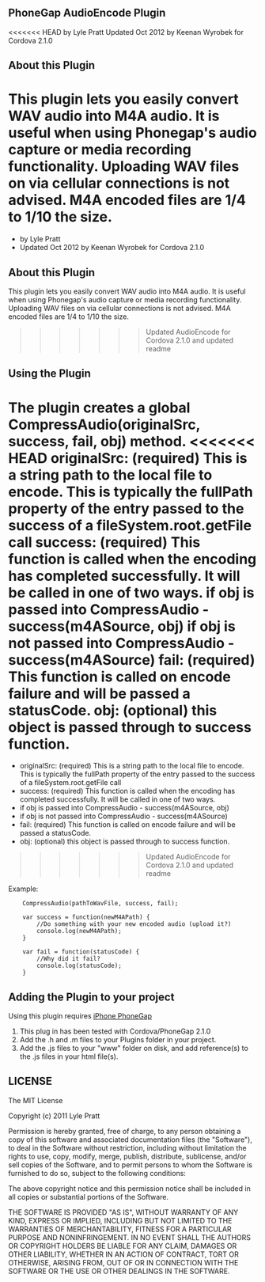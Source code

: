 ## PhoneGap AudioEncode Plugin ##
<<<<<<< HEAD
by Lyle Pratt
Updated Oct 2012 by Keenan Wyrobek for Cordova 2.1.0

## About this Plugin ##

This plugin lets you easily convert WAV audio into M4A audio. It is useful when using Phonegap's audio capture or media recording functionality. Uploading WAV files on via cellular connections is not advised.		M4A encoded files are		1/4 to 1/10 the size.
=======
 * by Lyle Pratt
 * Updated Oct 2012 by Keenan Wyrobek for Cordova 2.1.0

## About this Plugin ##

This plugin lets you easily convert WAV audio into M4A audio. It is useful when using Phonegap's audio capture or media recording functionality. Uploading WAV files on via cellular connections is not advised. M4A encoded files are 1/4 to 1/10 the size.
>>>>>>> Updated AudioEncode for Cordova 2.1.0 and updated readme

## Using the Plugin ##

The plugin creates a global CompressAudio(originalSrc, success, fail, obj) method.
<<<<<<< HEAD
		originalSrc: (required) This is a string path to the local file to encode. This is typically the fullPath property of the entry passed to the success of a fileSystem.root.getFile call
		success: (required) This function is called when the encoding has completed successfully. It will be called in one of two ways.
				if obj is passed into CompressAudio - success(m4ASource, obj)
				if obj is not passed into CompressAudio - success(m4ASource)
		fail: (required) This function is called on encode failure and will be passed a statusCode.
		obj: (optional) this object is passed through to success function.
=======
 * originalSrc: (required) This is a string path to the local file to encode. This is typically the fullPath property of the entry passed to the success of a fileSystem.root.getFile call
 * success: (required) This function is called when the encoding has completed successfully. It will be called in one of two ways.
  * if obj is passed into CompressAudio - success(m4ASource, obj)
  * if obj is not passed into CompressAudio - success(m4ASource)
 * fail: (required) This function is called on encode failure and will be passed a statusCode.
 * obj: (optional) this object is passed through to success function.
>>>>>>> Updated AudioEncode for Cordova 2.1.0 and updated readme

Example:

		CompressAudio(pathToWavFile, success, fail);

		var success = function(newM4APath) {
			//Do something with your new encoded audio (upload it?)
			console.log(newM4APath);
		}

		var fail = function(statusCode) {
			//Why did it fail?
			console.log(statusCode);
		}

## Adding the Plugin to your project ##

Using this plugin requires [iPhone PhoneGap](http://github.com/phonegap/phonegap-iphone)

1. This plug in has been tested with Cordova/PhoneGap 2.1.0
2. Add the .h and .m files to your Plugins folder in your project.
3. Add the .js files to your "www" folder on disk, and add reference(s) to the .js files in your html file(s).

## LICENSE ##

The MIT License

Copyright (c) 2011 Lyle Pratt

Permission is hereby granted, free of charge, to any person obtaining a copy of this software and associated documentation files (the "Software"), to deal in the Software without restriction, including without limitation the rights to use, copy, modify, merge, publish, distribute, sublicense, and/or sell copies of the Software, and to permit persons to whom the Software is furnished to do so, subject to the following conditions:

The above copyright notice and this permission notice shall be included in all copies or substantial portions of the Software.

THE SOFTWARE IS PROVIDED "AS IS", WITHOUT WARRANTY OF ANY KIND, EXPRESS OR IMPLIED, INCLUDING BUT NOT LIMITED TO THE WARRANTIES OF MERCHANTABILITY, FITNESS FOR A PARTICULAR PURPOSE AND NONINFRINGEMENT. IN NO EVENT SHALL THE AUTHORS OR COPYRIGHT HOLDERS BE LIABLE FOR ANY CLAIM, DAMAGES OR OTHER LIABILITY, WHETHER IN AN ACTION OF CONTRACT, TORT OR OTHERWISE, ARISING FROM, OUT OF OR IN CONNECTION WITH THE SOFTWARE OR THE USE OR OTHER DEALINGS IN THE SOFTWARE.

